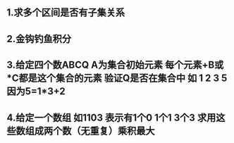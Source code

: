 ## 1.求多个区间是否有子集关系
## 2.金钩钓鱼积分
## 3.给定四个数ABCQ A为集合初始元素 每个元素+B或*C都是这个集合的元素 验证Q是否在集合中 如 1 2 3 5 因为5=1\*3+2
## 4.给定一个数组 如1103 表示有1个0 1个1 3个3 求用这些数组成两个数（无重复）乘积最大
